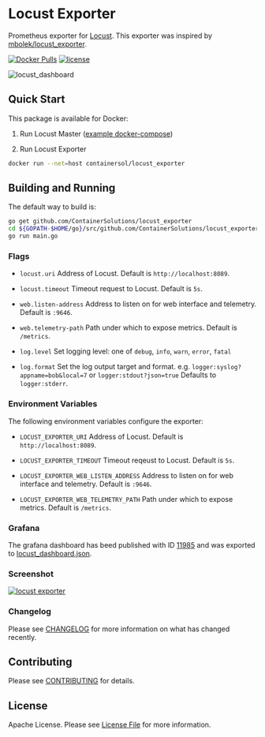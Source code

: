 # Locust Exporter

Prometheus exporter for [Locust](https://github.com/locustio/locust). This exporter was inspired by [mbolek/locust_exporter](https://github.com/mbolek/locust_exporter).

[![Docker Pulls](https://img.shields.io/docker/pulls/containersol/locust_exporter.svg)](https://hub.docker.com/r/containersol/locust_exporter/tags) [![license](https://img.shields.io/github/license/ContainerSolutions/locust_exporter.svg)](https://github.com/ContainerSolutions/locust_exporter/blob/master/LICENSE)

![locust_dashboard](locust_dashboard.png)

## Quick Start

This package is available for Docker:

1. Run Locust Master ([example docker-compose](https://github.com/locustio/locust/blob/master/examples/docker-compose/docker-compose.yml))

2. Run Locust Exporter

```bash
docker run --net=host containersol/locust_exporter
```

## Building and Running

The default way to build is:

```bash
go get github.com/ContainerSolutions/locust_exporter
cd ${GOPATH-$HOME/go}/src/github.com/ContainerSolutions/locust_exporter/
go run main.go
```

### Flags

- `locust.uri`
  Address of Locust. Default is `http://localhost:8089`.

- `locust.timeout`
  Timeout request to Locust. Default is `5s`.

- `web.listen-address`
  Address to listen on for web interface and telemetry. Default is `:9646`.

- `web.telemetry-path`
  Path under which to expose metrics. Default is `/metrics`.

- `log.level`
  Set logging level: one of `debug`, `info`, `warn`, `error`, `fatal`

- `log.format`
  Set the log output target and format. e.g. `logger:syslog?appname=bob&local=7` or `logger:stdout?json=true`
  Defaults to `logger:stderr`.

### Environment Variables

The following environment variables configure the exporter:

- `LOCUST_EXPORTER_URI`
  Address of Locust. Default is `http://localhost:8089`.

- `LOCUST_EXPORTER_TIMEOUT`
  Timeout reqeust to Locust. Default is `5s`.

- `LOCUST_EXPORTER_WEB_LISTEN_ADDRESS`
  Address to listen on for web interface and telemetry. Default is `:9646`.

- `LOCUST_EXPORTER_WEB_TELEMETRY_PATH`
  Path under which to expose metrics. Default is `/metrics`.

### Grafana

The grafana dashboard has beed published with ID [11985](https://grafana.com/grafana/dashboards/11985) and was exported to [locust_dashboard.json](locust_dashboard.json).

### Screenshot

[![locust exporter](locust_exporter.png)](locust_exporter.md)

### Changelog

Please see [CHANGELOG](CHANGELOG.md) for more information on what has changed recently.

## Contributing

Please see [CONTRIBUTING](CONTRIBUTING.md) for details.

## License

Apache License. Please see [License File](LICENSE.md) for more information.
